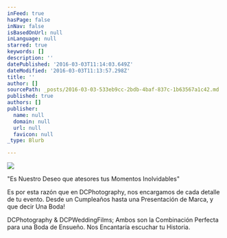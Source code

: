 ```yaml
---
inFeed: true
hasPage: false
inNav: false
isBasedOnUrl: null
inLanguage: null
starred: true
keywords: []
description: ''
datePublished: '2016-03-03T11:14:03.649Z'
dateModified: '2016-03-03T11:13:57.298Z'
title: ''
author: []
sourcePath: _posts/2016-03-03-533eb9cc-2bdb-4baf-837c-1b63567a1c42.md
published: true
authors: []
publisher:
  name: null
  domain: null
  url: null
  favicon: null
_type: Blurb

---
```

![](https://the-grid-user-content.s3-us-west-2.amazonaws.com/3235d011-a692-4416-8cb2-4be5dc435b92.jpg)

"Es Nuestro Deseo que atesores tus Momentos Inolvidables"

Es por esta razón que en DCPhotography, nos encargamos de cada detalle de tu evento. Desde un Cumpleaños hasta una Presentación de Marca, y que decir Una Boda!

DCPhotography & DCPWeddingFilms; Ambos son la Combinación Perfecta para una Boda de Ensueño. Nos Encantaría escuchar tu Historia.